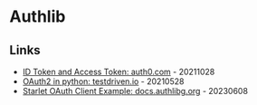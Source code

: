 # Authlib

## Links

* [ID Token and Access Token: auth0.com](https://auth0.com/blog/id-token-access-token-what-is-the-difference/) - 20211028
* [OAuth2 in python: testdriven.io](https://testdriven.io/blog/oauth-python/) - 20210528
* [Starlet OAuth Client Example: docs.authlibg.org](https://docs.authlib.org/en/latest/client/starlette.html?highlight=server_metadata_url#starlette-openid-connect) - 20230608
